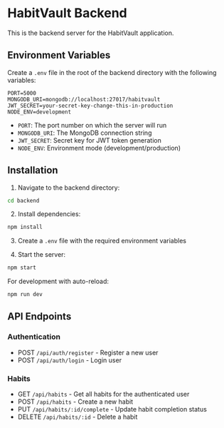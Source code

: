 # HabitVault Backend

This is the backend server for the HabitVault application.

## Environment Variables

Create a `.env` file in the root of the backend directory with the following variables:

```
PORT=5000
MONGODB_URI=mongodb://localhost:27017/habitvault
JWT_SECRET=your-secret-key-change-this-in-production
NODE_ENV=development
```

- `PORT`: The port number on which the server will run
- `MONGODB_URI`: The MongoDB connection string
- `JWT_SECRET`: Secret key for JWT token generation
- `NODE_ENV`: Environment mode (development/production)

## Installation

1. Navigate to the backend directory:
```bash
cd backend
```

2. Install dependencies:
```bash
npm install
```

3. Create a `.env` file with the required environment variables

4. Start the server:
```bash
npm start
```

For development with auto-reload:
```bash
npm run dev
```

## API Endpoints

### Authentication
- POST `/api/auth/register` - Register a new user
- POST `/api/auth/login` - Login user

### Habits
- GET `/api/habits` - Get all habits for the authenticated user
- POST `/api/habits` - Create a new habit
- PUT `/api/habits/:id/complete` - Update habit completion status
- DELETE `/api/habits/:id` - Delete a habit 
